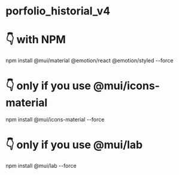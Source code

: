 # porfolio_historial_v4

# 👇️ with NPM
npm install @mui/material @emotion/react @emotion/styled --force

# 👇️ only if you use @mui/icons-material
npm install @mui/icons-material --force

# 👇️ only if you use @mui/lab
npm install @mui/lab --force